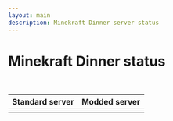 ```yaml
---
layout: main
description: Minekraft Dinner server status
---
```


# Minekraft Dinner status

<br>

<table>
  <thead>
    <tr>
      <th scope="col">Standard server</th>
      <th scope="col">Modded server</th>
    </tr>
  </thead>
  <tbody>
    <tr>
      <td>
        <div id="results-vanilla">
        </div>
      </td>
      <td>
        <div id="results-modded">
        </div>
      </td>
    </tr>
  </tbody>
</table>

<script src="query-mcserver.js"></script>

